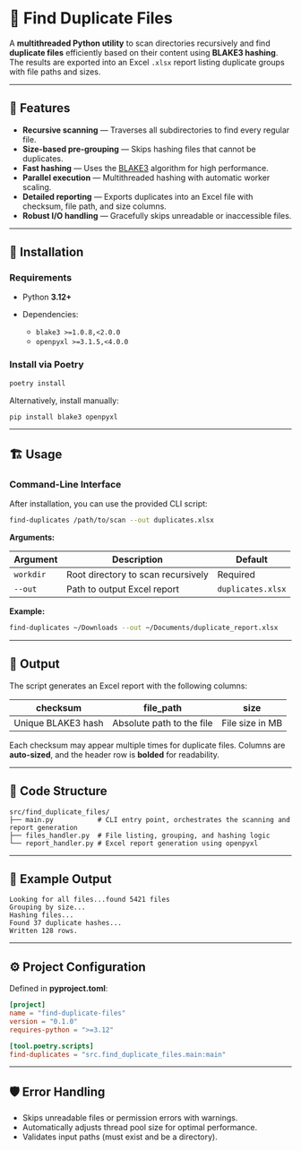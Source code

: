 # 🧮 Find Duplicate Files

A **multithreaded Python utility** to scan directories recursively and find **duplicate files** efficiently based on their content using **BLAKE3 hashing**.
The results are exported into an Excel `.xlsx` report listing duplicate groups with file paths and sizes.

---

## 🚀 Features

* **Recursive scanning** — Traverses all subdirectories to find every regular file.
* **Size-based pre-grouping** — Skips hashing files that cannot be duplicates.
* **Fast hashing** — Uses the [BLAKE3](https://github.com/BLAKE3-team/BLAKE3) algorithm for high performance.
* **Parallel execution** — Multithreaded hashing with automatic worker scaling.
* **Detailed reporting** — Exports duplicates into an Excel file with checksum, file path, and size columns.
* **Robust I/O handling** — Gracefully skips unreadable or inaccessible files.

---

## 🧰 Installation

### Requirements

* Python **3.12+**
* Dependencies:

  * `blake3 >=1.0.8,<2.0.0`
  * `openpyxl >=3.1.5,<4.0.0`

### Install via Poetry

```bash
poetry install
```

Alternatively, install manually:

```bash
pip install blake3 openpyxl
```

---

## 🏗️ Usage

### Command-Line Interface

After installation, you can use the provided CLI script:

```bash
find-duplicates /path/to/scan --out duplicates.xlsx
```

**Arguments:**

| Argument  | Description                        | Default           |
| --------- | ---------------------------------- | ----------------- |
| `workdir` | Root directory to scan recursively | Required          |
| `--out`   | Path to output Excel report        | `duplicates.xlsx` |

**Example:**

```bash
find-duplicates ~/Downloads --out ~/Documents/duplicate_report.xlsx
```

---

## 📄 Output

The script generates an Excel report with the following columns:

| checksum           | file_path                 | size            |
| ------------------ | ------------------------- | --------------- |
| Unique BLAKE3 hash | Absolute path to the file | File size in MB |

Each checksum may appear multiple times for duplicate files.
Columns are **auto-sized**, and the header row is **bolded** for readability.

---

## 🧩 Code Structure

```
src/find_duplicate_files/
├── main.py           # CLI entry point, orchestrates the scanning and report generation
├── files_handler.py  # File listing, grouping, and hashing logic
└── report_handler.py # Excel report generation using openpyxl
```

---

## 🧪 Example Output

```
Looking for all files...found 5421 files
Grouping by size...
Hashing files...
Found 37 duplicate hashes...
Written 128 rows.
```

---

## ⚙️ Project Configuration

Defined in **pyproject.toml**:

```toml
[project]
name = "find-duplicate-files"
version = "0.1.0"
requires-python = ">=3.12"

[tool.poetry.scripts]
find-duplicates = "src.find_duplicate_files.main:main"
```

---

## 🛡️ Error Handling

* Skips unreadable files or permission errors with warnings.
* Automatically adjusts thread pool size for optimal performance.
* Validates input paths (must exist and be a directory).


